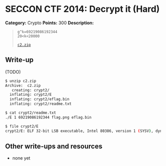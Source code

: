# SECCON CTF 2014: Decrypt it (Hard)

**Category:** Crypto
**Points:** 300
**Description:**

> ```
> g^k=69219086192344
> 20<k<20000
> ```
>
> [`c2.zip`](c2.zip)

## Write-up

(TODO)

```bash
$ unzip c2.zip
Archive:  c2.zip
   creating: crypt2/
  inflating: crypt2/E
  inflating: crypt2/eflag.bin
  inflating: crypt2/readme.txt

$ cat crypt2/readme.txt
./E 1 69219086192344 flag.png eflag.bin

$ file crypt2/E
crypt2/E: ELF 32-bit LSB executable, Intel 80386, version 1 (SYSV), dynamically linked (uses shared libs), for GNU/Linux 2.6.24, stripped
```

## Other write-ups and resources

* none yet

